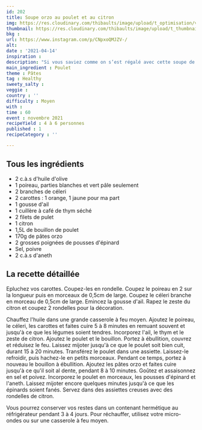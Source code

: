 ```yaml
---
id: 202
title: Soupe orzo au poulet et au citron
img: https://res.cloudinary.com/thibaults/image/upload/t_optimisation/v1618428678/Recipes/20210414_soupe_poulet_orzo.jpg
thumbnail: https://res.cloudinary.com/thibaults/image/upload/t_thumbnail_josie/v1618428678/Recipes/20210414_soupe_poulet_orzo.jpg
bkg : 
url: https://www.instagram.com/p/CNpxoQMJZV-/
alt: 
date : '2021-04-14'
inspiration : 
description: "Si vous saviez comme on s’est régalé avec cette soupe de poulet."
main_ingredient : Poulet
theme : Pâtes
tag : Healthy
sweety_salty : 
veggie : 
country : ''
difficulty : Moyen
with : 
time : 60
event : novembre 2021
recipeYield : 4 à 6 personnes
published : 1
recipeCategory : ''

---
```


## Tous les ingrédients
 - 2 c.à.s d'huile d'olive
 - 1 poireau, parties blanches et vert pâle seulement
 - 2 branches de céleri
 - 2 carottes : 1 orange, 1 jaune pour ma part
 - 1 gousse d'ail
 - 1 cuillère à café de thym séché
 - 2 filets de pulet
 - 1 citron
 - 1,5L de bouillon de poulet
 - 170g de pâtes orzo
 - 2 grosses poignées de pousses d'épinard
 - Sel, poivre
 - 2 c.à.s d'aneth

## La recette détaillée
Epluchez vos carottes. Coupez-les en rondelle. Coupez le poireau en 2 sur la longueur puis en morceaux de 0,5cm de large. Coupez le céleri branche en morceau de 0,5cm de large. Emincez la gousse d'ail. Rapez le zeste du citron et coupez 2 rondelles pour la décoration.

Chauffez l'huile dans une grande casserole à feu moyen. Ajoutez le poireau, le céleri, les carottes et faites cuire 5 à 8 minutes en remuant souvent et jusqu'à ce que les légumes soient tendres. Incorporez l'ail, le thym et le zeste de citron. Ajoutez le poulet et le bouillon. Portez à ébullition, couvrez et réduisez le feu. Laissez mijoter jusqu'à ce que le poulet soit bien cuit, durant 15 à 20 minutes. Transférez le poulet dans une assiette. Laissez-le refroidir, puis hachez-le en petits morceaux.
Pendant ce temps, portez à nouveau le bouillon à ébullition. Ajoutez les pâtes orzo et faites cuire jusqu'à ce qu'il soit al dente, pendant 8 à 10 minutes.
Goûtez et assaisonnez en sel et poivez. Incorporez le poulet en morceaux, les pousses d'épinard et l'aneth. Laissez mijoter encore quelques minutes jusqu'à ce que les épinards soient fanés. Servez dans des assiettes creuses avec des rondelles de citron.

Vous pourrez conserver vos restes dans un contenant hermétique au réfrigérateur pendant 3 à 4 jours. Pour réchauffer, utilisez votre micro-ondes ou sur une casserole à feu moyen.